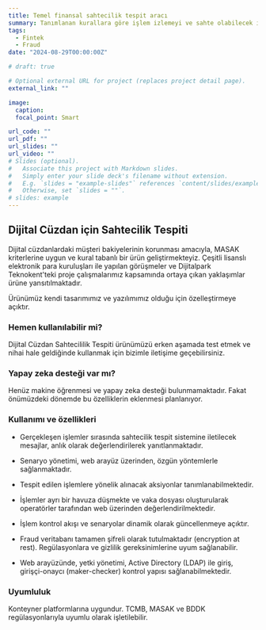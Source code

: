 ```yaml
---
title: Temel finansal sahtecilik tespit aracı
summary: Tanımlanan kurallara göre işlem izlemeyi ve sahte olabilecek işlemleri yakalamayı & durdurmayı sağlar. Kendimiz geliştiriyoruz.
tags:
  - Fintek
  - Fraud
date: "2024-08-29T00:00:00Z"

# draft: true

# Optional external URL for project (replaces project detail page).
external_link: ""

image:
  caption:
  focal_point: Smart

url_code: ""
url_pdf: ""
url_slides: ""
url_video: ""
# Slides (optional).
#   Associate this project with Markdown slides.
#   Simply enter your slide deck's filename without extension.
#   E.g. `slides = "example-slides"` references `content/slides/example-slides.md`.
#   Otherwise, set `slides = ""`.
# slides: example
---
```


## Dijital Cüzdan için Sahtecilik Tespiti

Dijital cüzdanlardaki müşteri bakiyelerinin korunması amacıyla, MASAK kriterlerine uygun ve kural tabanlı bir ürün geliştirmekteyiz. Çeşitli lisanslı elektronik para kuruluşları ile yapılan görüşmeler ve Dijitalpark Teknokent'teki proje çalışmalarımız kapsamında ortaya çıkan yaklaşımlar ürüne yansıtılmaktadır.

Ürünümüz kendi tasarımımız ve yazılımımız olduğu için özelleştirmeye açıktır.

### Hemen kullanılabilir mi?

Dijital Cüzdan Sahtecililik Tespiti ürünümüzü erken aşamada test etmek ve nihai hale geldiğinde kullanmak için bizimle iletişime geçebilirsiniz.

### Yapay zeka desteği var mı?

Henüz makine öğrenmesi ve yapay zeka desteği bulunmamaktadır. Fakat önümüzdeki dönemde bu özelliklerin eklenmesi planlanıyor.

### Kullanımı ve özellikleri

- Gerçekleşen işlemler sırasında sahtecilik tespit sistemine iletilecek mesajlar, anlık olarak değerlendirilerek yanıtlanmaktadır.

- Senaryo yönetimi, web arayüz üzerinden, özgün yöntemlerle sağlanmaktadır.

- Tespit edilen işlemlere yönelik alınacak aksiyonlar tanımlanabilmektedir.

- İşlemler ayrı bir havuza düşmekte ve vaka dosyası oluşturularak operatörler tarafından web üzerinden değerlendirilmektedir.

- İşlem kontrol akışı ve senaryolar dinamik olarak güncellenmeye açıktır.

- Fraud veritabanı tamamen şifreli olarak tutulmaktadır (encryption at rest). Regülasyonlara ve gizlilik gereksinimlerine uyum sağlanabilir.

- Web arayüzünde, yetki yönetimi, Active Directory (LDAP) ile giriş, girişçi-onaycı (maker-checker) kontrol yapısı sağlanabilmektedir.

### Uyumluluk

Konteyner platformlarına uygundur. TCMB, MASAK ve BDDK regülasyonlarıyla uyumlu olarak işletilebilir.
